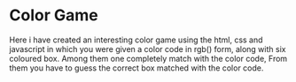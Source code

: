 # Color Game
Here i have created an interesting color game using the html, css and javascript in which you were given a color code in rgb() form, along with six coloured box. Among them one completely match with the color code, From them you have to guess the correct box matched with the color code.
